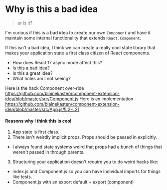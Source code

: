 # Why is this a bad idea

> or is it?

I'm curious if this is a bad idea to create our own `Component` and have it maintain some internal functionality that extends `React.Component`.

If this isn't a bad idea, I think we can create a really cool state library that makes your application state a first class citizen of React components.

* How does React 17 async mode affect this?
* Is this a bad idea?
* Is this a great idea?
* What holes am I not seeing?


Here is the hack Component over-ride https://github.com/blainekasten/component-extension-idea/blob/master/src/Component.js
Here is an implementation https://github.com/blainekasten/component-extension-idea/blob/master/src/App.js#L2-L21


#### Reasons why I think this is cool

1. App state is first class.
2. There isn't weirdly implicit props. Props should be passed in explicitly.
  - I always found state systems weird that props had a bunch of things that weren't passed in through parents.
3. Structuring your application doesn't require you to do weird hacks like:
  - index.js and Component.js so you can have individual imports for things like tests.
  - Component.js with an export default + export (component)
